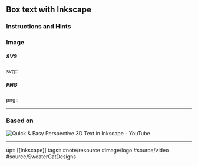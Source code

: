 ## Box text with Inkscape


### Instructions and Hints


### Image


##### SVG

svg:: 

##### PNG

png:: 

---
### Based on

![Quick & Easy Perspective 3D Text in Inkscape - YouTube](https://www.youtube.com/watch?v=wphpRZPXIgk&list=WL&index=11)

---

up:: [[Inkscape]]
tags:: #note/resource #image/logo #source/video #source/SweaterCatDesigns 